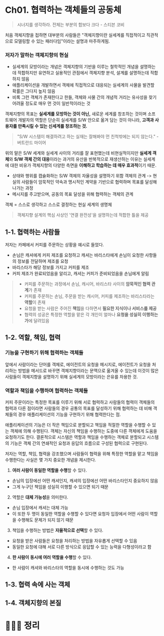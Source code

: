 # Ch01. 협력하는 객체들의 공동체
> 시너지를 생각하라. 전체는 부분의 합보다 크다 - 스티븐 코비

처음 객체지향을 접하면 대부분의 사람들은 "객체지향이란 실세계를 직접적이고 직관적으로 모델링할 수 있는 패러다임"이라는 설명과 마주하게됨.
### 저자가 말하는 객체지향의 현실
* 실세계의 모방이라는 개념은 객체지향의 기반을 이루는 철학적인 개념을 설명하는데 적합하지만 유연하고 실용적인 관점에서 객체지향 분석, 설계를 설명하는데 적합하지 않음
* 애플리케이션을 개발하면서 객체에 직접적으로 대응되는 실세계의 사물을 발견할 확률은 그다지 높지 않음
* 비록 그런 객체가 존재한다고 한들, 객체와 사물 간의 개념적 거리는 유사성을 찾기 어려울 정도로 매우 먼 것이 일반적이라는 것

객체지향의 목표는 **실세계를 모방하는 것이 아닌,** 새로운 세계를 창조하는 것이며 소프트웨어 개발자의 역할은 단순히 실세계를 S/W 안으로 옮겨 담는 것이 아니라, **고객과 사용자를 만족시킬 수 있는 신세계를 창조하는 것.**

> "S/W 시스템이 해결하려고 하는 실재는 잘해봐야 먼 친척밖에는 되지 않는다." - 버트란드 마이어

위의 말은 S/W 세계와 실세계 사이의 거리를 잘 표현했는데
비현실적이지만 **실세계 객체**와 **S/W 객체 간의 대응**이라는 과거의 유산을 반복적으로 재생산하는 이유는 실세계에 대한 비유가 객체지향의 다양한 측면을 **이해하고 학습하는 데 매우 효과적**이기 때문.
* 상태와 행위를 캡슐화하는 S/W 객체의 자율성을 설명하기 위함
객체의 관계 -> 현실의 사람들이 암묵적인 약속과 명시적인 계약을 기반으로 협력하며 목표를 달성해 나가는 과정
* 메시지를 주고받으며, 공동의 목표 달성을 위해 협력하는 객체의 관계

객체 = 스스로 생각하고 스스로 결정하는 현실 세계의 생명체

> 객체지향 설계의 핵심 사상인 '연결 완전성'을 설명하는데 적합한 틀을 제공

## 1-1. 협력하는 사람들
저자는 카페에서 커피를 주문하는 상황을 예시로 들었다.

* 손님은 캐셔에게 커피 제조를 요청하고 캐셔는 바리스타에게 손님이 요청한 사항들의 정보를 전달하며 제조를 요청
* 바리스타가 해당 정보를 가지고 커피를 제조
* 커피 제조가 완료되었음을 알리고, 캐셔는 커피가 준비되었음을 손님에게 알림

> * 커피를 주문하는 과정에서 손님, 캐시어, 바리스타 사이의 **암묵적인 협력 관계**가 존재
> * 커피를 주문하는 손님, 주문을 받는 캐시어, 커피를 제조하는 바리스타라는 **역할**이 존재
> * 요청을 받는 사람은 주어진 **책임**을 다하면서 **필요한 지식이나 서비스를 제공**
> * 협력의 성공은 특정한 역할을 맡은 각 개인이 얼마나 **요청을 성실히 이행하는가**에 달려있음

## 1-2. 역할, 책임, 협력
### 기능을 구현하기 위해 협력하는 객체들
앞에서 사람이라는 단어를 객체로, 에이전트의 요청을 메시지로, 에이전트가 요청을 처리하는 방법을 메서드로 바꾸면 객체지향이라는 문맥으로 옮겨올 수 있는데 이것이 많은 사람들이 객체지향을 설명하기 위해 실세계의 모방이라는 은유를 차용한 것.
### 역할과 책임을 수행하며 협력하는 객체들
커피 주문이라는 특정한 목표를 이루기 위해 서로 협력하고 사람들의 협력이 객체들의 협력과 다른 점이라면 사람들의 경우 공통의 목표를 달성하기 위해 협력하는 데 비해 객체들의 경우 애플리케이션의 기능을 구현하기 위해 협력한다는 점.

애플리케이션의 기능은 더 작은 책임으로 분할되고 책임을 적절한 역할을 수행할 수 있는 객체에 의해 수행된다. 객체는 자신의 책임을 수행하는 도중에 다른 객체에게 도움을 요청하기도 한다. 결론적으로 시스템은 역할과 책임을 수행하는 객체로 분할되고 시스템의 기능은 객체 간의 연쇄적인 요청과 응답의 흐름으로 구성된 협력으로 구현된다.

저자는 역할, 책임, 협력을 강조했으며 사람들이 협력을 위해 특정한 역할을 맡고 책임을 수행한다는 사실은 몇 가지 중요한 개념을 제시한다.

1. **여러 사람이 동일한 역할을 수행**할 수 있다.
* 손님의 입장에선 어떤 캐셔인지, 캐셔의 입장에선 어떤 바리스타인지 중요하지 않음
* 그게 누구던 책임을 성실히 이행할 수 있으면 되기 때문

2.  역할은 **대체 가능성**을 의미한다.
* 손님 입장에서 캐셔는 대체 가능
* 이 또한 두 명이 동일한 역할을 수행할 수 있다면 요청자 입장에서 어떤 사람이 역할을 수행해도 문제가 되지 않기 때문

3. 책임을 수행하는 방법은 **자율적으로 선택**할 수 있다.
* 요청을 받은 사람들은 요청을 처리하는 방법을 자유롭게 선택할 수 있음
* 동일한 요청에 대해 서로 다른 방식으로 응답할 수 있는 능력을 다형성이라고 함

4. **한 사람이 동시에 여러 역할을 수행**할 수 있다.
* 한 사람이 캐셔와 바리스타의 역할을 동시에 수행하는 것도 가능

## 1-3. 협력 속에 사는 객체
## 1-4. 객체지향의 본질
# 🙋🏻‍♂️ 정리